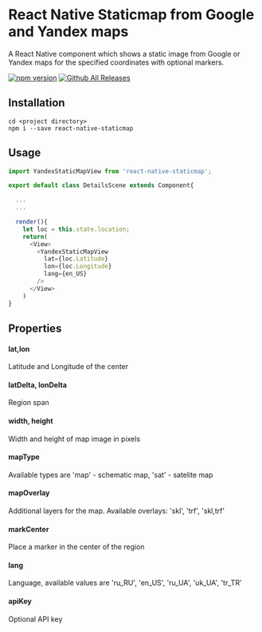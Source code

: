 # React Native Staticmap from Google and Yandex maps
A React Native component which shows a static image from Google or Yandex maps for the specified coordinates with optional markers.

[![npm version](https://badge.fury.io/js/react-native-staticmap.svg)](https://badge.fury.io/js/react-native-staticmap)
[![Github All Releases](https://img.shields.io/github/downloads/atom/atom/total.svg?maxAge=2592000)]()

## Installation

```
cd <project directory>
npm i --save react-native-staticmap
```

## Usage

```javascript
import YandexStaticMapView from 'react-native-staticmap';

export default class DetailsScene extends Component{

  ...
  ...

  render(){
    let loc = this.state.location;
    return(
      <View>
        <YandexStaticMapView
          lat={loc.Latitude}
          lon={loc.Longitude}
          lang={en_US}
        />
      </View>  
    )
}
```

## Properties

#### lat,lon
Latitude and Longitude of the center

#### latDelta, lonDelta
Region span

#### width, height
Width and height of map image in pixels

#### mapType
Available types are 'map' - schematic map, 'sat' - satelite map

#### mapOverlay
Additional layers for the map. Available overlays: 'skl', 'trf', 'skl,trf'

#### markCenter
Place a marker in the center of the region

#### lang
Language, available values are 'ru_RU', 'en_US', 'ru_UA', 'uk_UA', 'tr_TR'

#### apiKey
Optional API key
